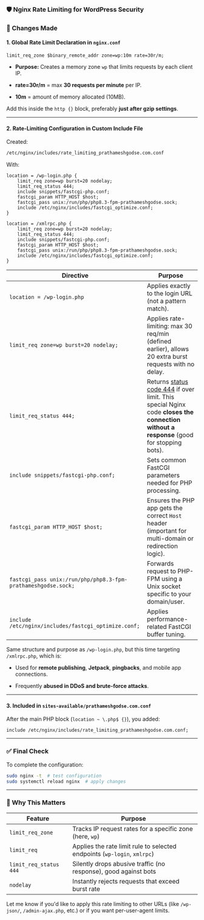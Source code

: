 ### 🛡️ Nginx Rate Limiting for WordPress Security

### 🔧 Changes Made

#### 1. **Global Rate Limit Declaration in `nginx.conf`**

```nginx
limit_req_zone $binary_remote_addr zone=wp:10m rate=30r/m;
```

- **Purpose:** Creates a memory zone `wp` that limits requests by each client IP.
    
- **rate=30r/m** = max **30 requests per minute** per IP.
    
- **10m** = amount of memory allocated (10MB).
    

Add this inside the `http {}` block, preferably **just after gzip settings**.

---

#### 2. **Rate-Limiting Configuration in Custom Include File**

Created:

```bash
/etc/nginx/includes/rate_limiting_prathameshgodse.com.conf
```

With:

```nginx
location = /wp-login.php {
    limit_req zone=wp burst=20 nodelay;
    limit_req_status 444;
    include snippets/fastcgi-php.conf;
    fastcgi_param HTTP_HOST $host;
    fastcgi_pass unix:/run/php/php8.3-fpm-prathameshgodse.sock;
    include /etc/nginx/includes/fastcgi_optimize.conf;
}

location = /xmlrpc.php {
    limit_req zone=wp burst=20 nodelay;
    limit_req_status 444;
    include snippets/fastcgi-php.conf;
    fastcgi_param HTTP_HOST $host;
    fastcgi_pass unix:/run/php/php8.3-fpm-prathameshgodse.sock;
    include /etc/nginx/includes/fastcgi_optimize.conf;
}
```


|Directive|Purpose|
|---|---|
|`location = /wp-login.php`|Applies exactly to the login URL (not a pattern match).|
|`limit_req zone=wp burst=20 nodelay;`|Applies rate-limiting: max 30 req/min (defined earlier), allows 20 extra burst requests with no delay.|
|`limit_req_status 444;`|Returns [status code 444](https://nginx.org/en/docs/http/ngx_http_core_module.html#return) if over limit. This special Nginx code **closes the connection without a response** (good for stopping bots).|
|`include snippets/fastcgi-php.conf;`|Sets common FastCGI parameters needed for PHP processing.|
|`fastcgi_param HTTP_HOST $host;`|Ensures the PHP app gets the correct `Host` header (important for multi-domain or redirection logic).|
|`fastcgi_pass unix:/run/php/php8.3-fpm-prathameshgodse.sock;`|Forwards request to PHP-FPM using a Unix socket specific to your domain/user.|
|`include /etc/nginx/includes/fastcgi_optimize.conf;`|Applies performance-related FastCGI buffer tuning.|

Same structure and purpose as `/wp-login.php`, but this time targeting `/xmlrpc.php`, which is:

- Used for **remote publishing**, **Jetpack**, **pingbacks**, and mobile app connections.
    
- Frequently **abused in DDoS and brute-force attacks**.
    

---

#### 3. **Included in `sites-available/prathameshgodse.com.conf`**

After the main PHP block (`location ~ \.php$ {}`), you added:

```nginx
include /etc/nginx/includes/rate_limiting_prathameshgodse.com.conf;
```

---

### ✅ Final Check

To complete the configuration:

```bash
sudo nginx -t  # test configuration
sudo systemctl reload nginx  # apply changes
```

---

### 🧠 Why This Matters

|Feature|Purpose|
|---|---|
|`limit_req_zone`|Tracks IP request rates for a specific zone (here, `wp`)|
|`limit_req`|Applies the rate limit rule to selected endpoints (`wp-login`, `xmlrpc`)|
|`limit_req_status 444`|Silently drops abusive traffic (no response), good against bots|
|`nodelay`|Instantly rejects requests that exceed burst rate|

Let me know if you'd like to apply this rate limiting to other URLs (like `/wp-json/`, `/admin-ajax.php`, etc.) or if you want per-user-agent limits.

